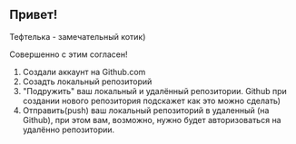 ## Привет!

Тефтелька - замечательный котик)

Совершенно с этим согласен!

1. Создали аккаунт на Github.com
2. Созадть локальный репозиторий
3. "Подружить" ваш локальный и удалённый репозитории. Github при создании нового репозитория подскажет как это можно сделать)
4. Отправить(push) ваш локальный репозиторий в удаленный (на Github), при этом вам, возможно, нужно будет авторизоваться на удалённо репозитории.
